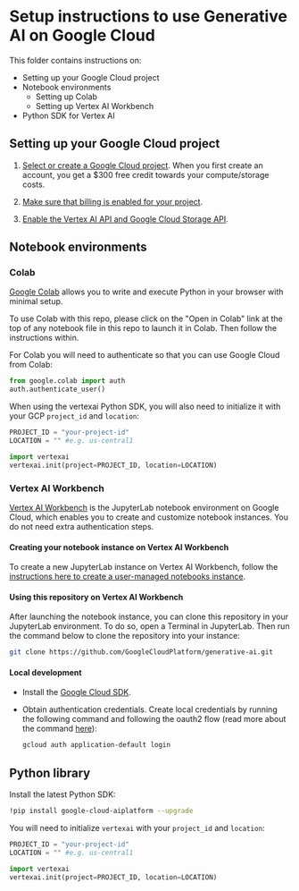 # Setup instructions to use Generative AI on Google Cloud

This folder contains instructions on:

- Setting up your Google Cloud project
- Notebook environments
  - Setting up Colab
  - Setting up Vertex AI Workbench
- Python SDK for Vertex AI

## Setting up your Google Cloud project

1. [Select or create a Google Cloud project](https://console.cloud.google.com/cloud-resource-manager).
   When you first create an account, you get a $300 free credit towards your compute/storage costs.

2. [Make sure that billing is enabled for your project](https://cloud.google.com/billing/docs/how-to/modify-project).

3. [Enable the Vertex AI API and Google Cloud Storage API](https://console.cloud.google.com/flows/enableapi?apiid=aiplatform.googleapis.com,storage.googleapis.com).

## Notebook environments

### Colab

[Google Colab](https://colab.research.google.com/) allows you to write and execute Python in your browser with minimal setup.

To use Colab with this repo, please click on the "Open in Colab" link at the top of any notebook file in this repo to launch it in Colab. Then follow the instructions within.

For Colab you will need to authenticate so that you can use Google Cloud from Colab:

```py
from google.colab import auth
auth.authenticate_user()
```

When using the vertexai Python SDK, you will also need to initialize it with your GCP `project_id` and `location`:

```py
PROJECT_ID = "your-project-id"
LOCATION = "" #e.g. us-central1

import vertexai
vertexai.init(project=PROJECT_ID, location=LOCATION)
```

### Vertex AI Workbench

[Vertex AI Workbench](https://cloud.google.com/vertex-ai-workbench) is the JupyterLab notebook environment on Google Cloud, which enables you to create and customize notebook instances. You do not need extra authentication steps.

#### Creating your notebook instance on Vertex AI Workbench

To create a new JupyterLab instance on Vertex AI Workbench, follow the [instructions here to create a user-managed notebooks instance](https://cloud.google.com/vertex-ai/docs/workbench/user-managed/create-new).

#### Using this repository on Vertex AI Workbench

After launching the notebook instance, you can clone this repository in your JupyterLab environment. To do so, open a Terminal in JupyterLab. Then run the command below to clone the repository into your instance:

```sh
git clone https://github.com/GoogleCloudPlatform/generative-ai.git
```

#### Local development

- Install the [Google Cloud SDK](https://cloud.google.com/sdk).

- Obtain authentication credentials. Create local credentials by running the following command and following the oauth2 flow (read more about the command [here](https://cloud.google.com/sdk/gcloud/reference/beta/auth/application-default/login)):

  ```bash
  gcloud auth application-default login
  ```

## Python library

Install the latest Python SDK:

```sh
!pip install google-cloud-aiplatform --upgrade
```

You will need to initialize `vertexai` with your `project_id` and `location`:

```py
PROJECT_ID = "your-project-id"
LOCATION = "" #e.g. us-central1

import vertexai
vertexai.init(project=PROJECT_ID, location=LOCATION)
```
